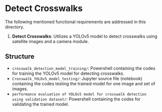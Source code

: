 # Detect Crosswalks

The following mentioned functional requirements are addressed in this directory.

1. **Detect Crosswalks**: Utilizes a YOLOv5 model to detect crosswalks using satellite images and a camera module.

## Structure

- `crosswalk_detection_model_training/`: Powershell containing the codes for training the YOLOv5 model for detecting crosswalks.
- `Crosswalk_YOLOv5_model_testing/`: Jupyter source file (notebook) containing the codes testing the trained model for one image and set of images.
- `performance evaluation of YOLOv5 model for crosswalk detection using validation dataset/`:  Powershell containing the codes for validating the trained model.
